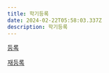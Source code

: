 ```yaml
---
title: 학기등록
date: 2024-02-22T05:58:03.337Z
description: 학기등록
---
```


<a class="bg-blue-500 hover:bg-blue-700 text-white font-bold py-2 px-4 rounded my-8" href="/registration_pages/register">등록</a>

<a class="bg-blue-500 hover:bg-blue-700 text-white font-bold py-2 px-4 rounded" href="/registration_pages/reregister">재등록</a>
